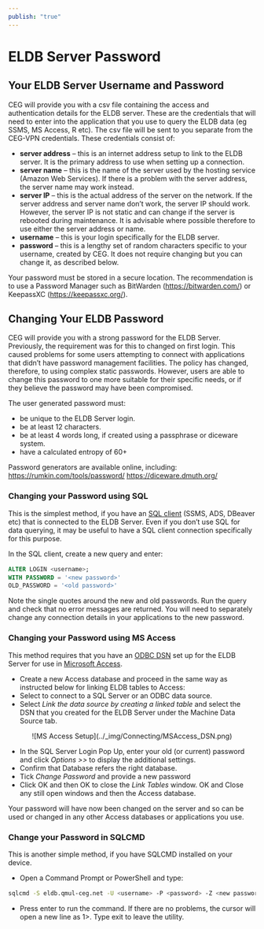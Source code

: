 ```yaml
---
publish: "true"
---
```

# ELDB Server Password
## Your ELDB Server Username and Password
CEG will provide you with a csv file containing the access and authentication details for the ELDB server. These are the credentials that will need to enter into the application that you use to query the ELDB data (eg SSMS, MS Access, R etc). The csv file will be sent to you separate from the CEG-VPN credentials. These credentials consist of:

- **server address** – this is an internet address setup to link to the ELDB server. It is the primary address to use when setting up a connection.
- **server name** – this is the name of the server used by the hosting service (Amazon Web Services). If there is a problem with the server address, the server name may work instead.
- **server IP** – this is the actual address of the server on the network. If the server address and server name don’t work, the server IP should work. However, the server IP is not static and can change if the server is rebooted during maintenance. It is advisable where possible therefore to use either the server address or name.
- **username** – this is your login specifically for the ELDB server.
- **password** – this is a lengthy set of random characters specific to your username, created by CEG. It does not require changing but you can change it, as described below.

Your password must be stored in a secure location. The recommendation is to use a Password Manager such as BitWarden (<https://bitwarden.com/>) or KeepassXC (<https://keepassxc.org/>).

## Changing Your ELDB Password
CEG will provide you with a strong password for the ELDB Server. Previously, the requirement was for this to changed on first login. This caused problems for some users attempting to connect with applications that didn’t have password management facilities. The policy has changed, therefore, to using complex static passwords. However, users are able to change this password to one more suitable for their specific needs, or if they believe the password may have been compromised.

The user generated password must:

- be unique to the ELDB Server login.
- be at least 12 characters.
- be at least 4 words long, if created using a passphrase or diceware system.
- have a calculated entropy of 60+

Password generators are available online, including:
<https://rumkin.com/tools/password/>
<https://diceware.dmuth.org/>

### Changing your Password using SQL
This is the simplest method, if you have an [SQL client](SQL_Clients.md) (SSMS, ADS, DBeaver etc) that is connected to the ELDB Server. Even if you don’t use SQL for data querying, it may be useful to have a SQL client connection specifically for this purpose.

In the SQL client, create a new query and enter:
```sql
ALTER LOGIN <username>;
WITH PASSWORD = '<new password>'
OLD_PASSWORD = '<old password>'
```
Note the single quotes around the new and old passwords. Run the query and check that no error messages are returned.
You will need to separately change any connection details in your applications to the new password.

### Changing your Password using MS Access
This method requires that you have an [ODBC DSN](ODBC_DSN.md) set up for the ELDB Server for use in [Microsoft Access](MS_Access.md).

- Create a new Access database and proceed in the same way as instructed below for linking ELDB tables to Access:
- Select to connect to a SQL Server or an ODBC data source.
- Select *Link the data source by creating a linked table* and select the DSN that you created for the ELDB Server under the Machine Data Source tab.

<p align="center">
![MS Access Setup](../_img/Connecting/MSAccess_DSN.png)
</p>

- In the SQL Server Login Pop Up, enter your old (or current) password and click _Options >>_ to display the additional settings.
- Confirm that Database refers the right database.
- Tick *Change Password* and provide a new password
- Click OK and then OK to close the *Link Tables* window. OK and Close any still open windows and then the Access database.

Your password will have now been changed on the server and so can be used or changed in any other Access databases or applications you use.
### Change your Password in SQLCMD
This is another simple method, if you have SQLCMD installed on your device.

- Open a Command Prompt or PowerShell and type:
```bash
sqlcmd -S eldb.qmul-ceg.net -U <username> -P <password> -Z <new password>
```
- Press enter to run the command. If there are no problems, the cursor will open a new line as 1>. Type exit to leave the utility.